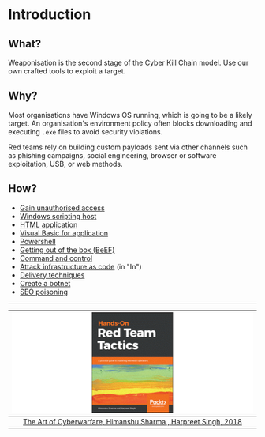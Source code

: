 # Introduction

## What?

Weaponisation is the second stage of the Cyber Kill Chain model. Use our own crafted tools to exploit a target.

## Why?

Most organisations have Windows OS running, which is going to be a likely target. An organisation's environment 
policy often blocks downloading and executing `.exe` files to avoid security violations. 

Red teams rely on building custom payloads sent via other channels such as phishing campaigns, social engineering, 
browser or software exploitation, USB, or web methods.

## How?

* [Gain unauthorised access](unauthorised-access.md)
* [Windows scripting host](wsh.md)
* [HTML application](hta.md)
* [Visual Basic for application](vba.md)
* [Powershell](psh.md)
* [Getting out of the box (BeEF)](out-of-the-box.md)
* [Command and control](c2.md)
* [Attack infrastructure as code](red-iac:index) (in "In")
* [Delivery techniques](delivery.md)
* [Create a botnet](botnet.md)
* [SEO poisoning](../weapons/SEO-poisoning.md)

----

| ![Red Team Tactics, Jon DiMaggio, 2022](../../_static/images/red-team-tactics.png) |
|:--:|
| [The Art of Cyberwarfare, Himanshu Sharma , Harpreet Singh, 2018](https://www.packtpub.com/product/hands-on-red-team-tactics/9781788995238) |

